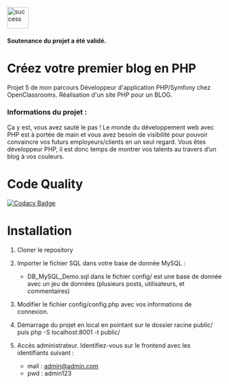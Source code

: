 
<img src="https://image.flaticon.com/icons/svg/321/321773.svg" width="50" title="success">
<h4>Soutenance du projet a été validé.</h4>

# Créez votre premier blog en PHP
Projet 5 de mon parcours Développeur d'application PHP/Symfony chez OpenClassrooms. Réalisation d'un site PHP pour un BLOG.

### Informations du projet : 

Ça y est, vous avez sauté le pas ! Le monde du développement web avec PHP est à portée de main et vous avez besoin de visibilité pour pouvoir convaincre vos futurs employeurs/clients en un seul regard. Vous êtes développeur PHP, il est donc temps de montrer vos talents au travers d’un blog à vos couleurs.


# Code Quality
[![Codacy Badge](https://api.codacy.com/project/badge/Grade/afab69758dae4b10a92d12be8506e49c)](https://www.codacy.com/manual/lechatgraphique/P5_blogMVC?utm_source=github.com&amp;utm_medium=referral&amp;utm_content=lechatgraphique/P5_blogMVC&amp;utm_campaign=Badge_Grade)

# Installation

1) Cloner le repository

2) Importer le fichier SQL dans votre base de donnée MySQL :
    
    - DB_MySQL_Demo.sql dans le fichier config/ est une base de donnée avec un jeu de données 
      (plusieurs posts, utilisateurs,  et commentaires)
    
3) Modifier le fichier config/config.php avec vos informations de connexion.

4) Démarrage du projet en local en pointant sur le dossier racine public/ puis  php -S localhost:8001 -t public/

5) Accès administrateur. Identifiez-vous sur le frontend avec les identifiants suivant : 
      - mail : admin@admin.com
      - pwd : admin123
 
   
   
